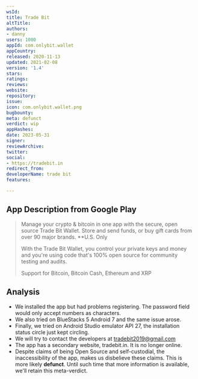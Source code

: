 ```yaml
---
wsId: 
title: Trade Bit
altTitle: 
authors:
- danny
users: 1000
appId: com.onlybit.wallet
appCountry: 
released: 2020-11-13
updated: 2021-02-08
version: '1.4'
stars: 
ratings: 
reviews: 
website: 
repository: 
issue: 
icon: com.onlybit.wallet.png
bugbounty: 
meta: defunct
verdict: wip
appHashes: 
date: 2023-05-31
signer: 
reviewArchive: 
twitter: 
social:
- https://tradebit.in
redirect_from: 
developerName: trade bit
features: 

---
```


## App Description from Google Play 

> Manage your crypto & bitcoin in one app with the secure, open source Trade Bit Wallet. Store and send funds, or buy gift cards from over 90 major brands. **U.S. Only
>
> With the Trade Bit Wallet, you control your private keys and money and you're using code that's 100% open source for community testing and audits.
>
> Support for Bitcoin, Bitcoin Cash, Ethereum and XRP

## Analysis 

- We installed the app but had problems registering. The password field would only accept numbers as characters.
- We also tried on BlueStacks 5 Android 7 and the same issue arose. 
- Finally, we tried on Android Studio emulator API 27, the installation status circle just kept circling. 
- We will try to contact the developers at tradebit2019@gmail.com
- The app has a secondary website, tradebit.in. It is no longer online. 
- Despite claims of being Open Source and self-custodial, the inaccessibility of the app, makes us disbelieve these claims. This is more likely **defunct**. Until such time that more information is available, we'll retain this meta-verdict.
